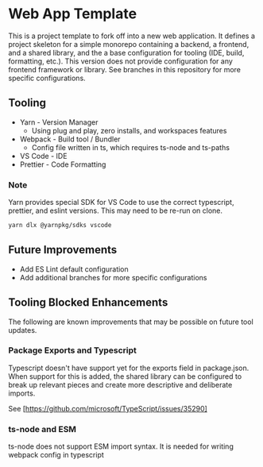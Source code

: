 # Web App Template

This is a project template to fork off into a new web application. It defines a project skeleton for a simple monorepo containing a backend, a frontend, and a shared library, and the a base configuration for tooling (IDE, build, formatting, etc.). This version does not provide configuration for any frontend framework or library. See branches in this repository for more specific configurations.

## Tooling

- Yarn - Version Manager
  - Using plug and play, zero installs, and workspaces features
- Webpack - Build tool / Bundler
  - Config file written in ts, which requires ts-node and ts-paths
- VS Code - IDE
- Prettier - Code Formatting

### Note

Yarn provides special SDK for VS Code to use the correct typescript, prettier, and eslint versions. This may need to be re-run on clone.

```bash
yarn dlx @yarnpkg/sdks vscode
```

## Future Improvements

- Add ES Lint default configuration
- Add additional branches for more specific configurations

## Tooling Blocked Enhancements

The following are known improvements that may be possible on future tool updates.

### Package Exports and Typescript

Typescript doesn't have support yet for the exports field in package.json. When support for this is added, the shared library can be configured to break up relevant pieces and create more descriptive and deliberate imports.

See [https://github.com/microsoft/TypeScript/issues/35290]

### ts-node and ESM

ts-node does not support ESM import syntax. It is needed for writing webpack config in typescript

